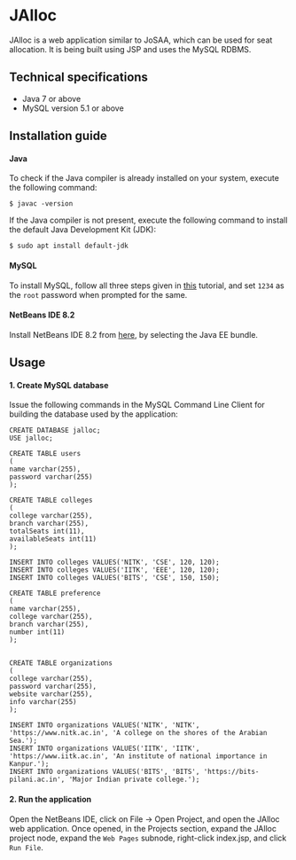 # JAlloc
JAlloc is a web application similar to JoSAA, which can be used for seat allocation. It is being built using JSP and uses the MySQL RDBMS.

## Technical specifications
* Java 7 or above
* MySQL version 5.1 or above

## Installation guide

#### Java
To check if the Java compiler is already installed on your system, execute the following command:
```
$ javac -version
```

If the Java compiler is not present, execute the following command to install the default Java Development Kit (JDK):
```
$ sudo apt install default-jdk
```

#### MySQL
To install MySQL, follow all three steps given in [this](https://www.digitalocean.com/community/tutorials/how-to-install-mysql-on-ubuntu-18-04) tutorial, and set `1234` as the `root` password when prompted for the same.

#### NetBeans IDE 8.2
Install NetBeans IDE 8.2 from [here](https://netbeans.org/downloads/old/8.2/), by selecting the Java EE bundle.

## Usage

#### 1. Create MySQL database

Issue the following commands in the MySQL Command Line Client for building the database used by the application:
```
CREATE DATABASE jalloc;
USE jalloc;

CREATE TABLE users
(
name varchar(255),
password varchar(255)
);

CREATE TABLE colleges
(
college varchar(255),
branch varchar(255),
totalSeats int(11),
availableSeats int(11)
);

INSERT INTO colleges VALUES('NITK', 'CSE', 120, 120);
INSERT INTO colleges VALUES('IITK', 'EEE', 120, 120);
INSERT INTO colleges VALUES('BITS', 'CSE', 150, 150);

CREATE TABLE preference
(
name varchar(255),
college varchar(255),
branch varchar(255),
number int(11)
);


CREATE TABLE organizations
(
college varchar(255),
password varchar(255),
website varchar(255),
info varchar(255)
);

INSERT INTO organizations VALUES('NITK', 'NITK', 'https://www.nitk.ac.in', 'A college on the shores of the Arabian Sea.');
INSERT INTO organizations VALUES('IITK', 'IITK', 'https://www.iitk.ac.in', 'An institute of national importance in Kanpur.');
INSERT INTO organizations VALUES('BITS', 'BITS', 'https://bits-pilani.ac.in', 'Major Indian private college.');

```

#### 2. Run the application

Open the NetBeans IDE, click on File -> Open Project, and open the JAlloc web application. Once opened, in the Projects section, expand the JAlloc project node, expand the `Web Pages` subnode, right-click index.jsp, and click `Run File`.
